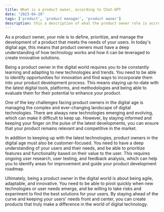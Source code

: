 ```yaml
---
title: What is a product owner, according to Chat-GPT 
date: "2023-04-29"
tags: ['product', 'product manager', 'product owner']
description: this a description of what the product owner role is accroding to Chat-GPT 
---
```

As a product owner, your role is to define, prioritize, and manage the development of a product that meets the needs of your users. In today's digital age, this means that product owners must have a deep understanding of how technology works and how it can be leveraged to create innovative solutions.

Being a product owner in the digital world requires you to be constantly learning and adapting to new technologies and trends. You need to be able to identify opportunities for innovation and find ways to incorporate them into your product development process. This means staying up-to-date with the latest digital tools, platforms, and methodologies and being able to evaluate them for their potential to enhance your product.

One of the key challenges facing product owners in the digital age is managing the complex and ever-changing landscape of digital technologies. There are always new technologies emerging and evolving, which can make it difficult to keep up. However, by staying informed and keeping your finger on the pulse of the latest developments, you can ensure that your product remains relevant and competitive in the market.

In addition to keeping up with the latest technologies, product owners in the digital age must also be customer-focused. You need to have a deep understanding of your users and their needs, and be able to prioritize features and functionality based on their value to the user. This requires ongoing user research, user testing, and feedback analysis, which can help you to identify areas for improvement and guide your product development roadmap.

Ultimately, being a product owner in the digital world is about being agile, adaptable, and innovative. You need to be able to pivot quickly when new technologies or user needs emerge, and be willing to take risks and experiment to find the best solutions for your users. By staying ahead of the curve and keeping your users' needs front and center, you can create products that truly make a difference in the world of digital technology.